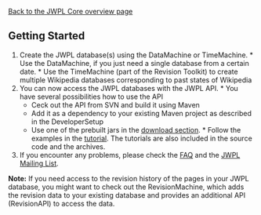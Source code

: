 [Back to the JWPL Core overview page](JWPL_Core.md)

## Getting Started
  1. Create the JWPL database(s) using the DataMachine or TimeMachine.
    * Use the DataMachine, if you just need a single database from a certain date.
    * Use the TimeMachine (part of the Revision Toolkit) to create multiple Wikipedia databases corresponding to past states of Wikipedia
  1. You can now access the JWPL databases with the JWPL API.
    * You have several possibilities how to use the API
      * Ceck out the API from SVN and build it using Maven
      * Add it as a dependency to your existing Maven project as described in the DeveloperSetup
      * Use one of the prebuilt jars in the [download section](http://code.google.com/p/jwpl/downloads/list).
    * Follow the examples in the [tutorial](JwplTutorial.md). The tutorials are also included in the source code and the archives.
  1. If you encounter any problems, please check the [FAQ](JWPL_FAQ.md) and the [JWPL Mailing List](http://groups.google.com/group/jwpl).

**Note:** If you need access to the revision history of the pages in your JWPL database, you might want to check out the RevisionMachine, which adds the revision data to your existing database and provides an additional API (RevisionAPI) to access the data.